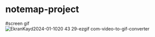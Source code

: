 # notemap-project

#screen gif
![EkranKayd2024-01-1020 43 29-ezgif com-video-to-gif-converter](https://github.com/1989zlm/notemap-project/assets/146070651/323eef89-3f99-4f0c-b41f-91ff9f8b2863)
